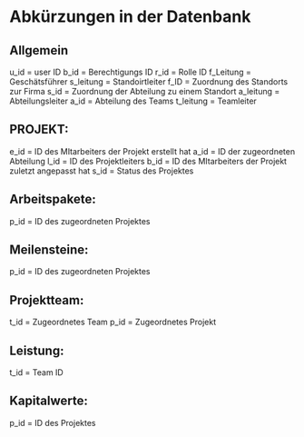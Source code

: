 # Abkürzungen in der Datenbank

## Allgemein
u_id = user ID
b_id = Berechtigungs ID
r_id = Rolle ID
f_Leitung = Geschätsführer
s_leitung = Standoirtleiter
f_ID = Zuordnung des Standorts zur Firma
s_id = Zuordnung der Abteilung zu einem Standort
a_leitung = Abteilungsleiter
a_id = Abteilung des Teams
t_leitung = Teamleiter

## PROJEKT:
e_id = ID des MItarbeiters der Projekt erstellt hat
a_id = ID der zugeordneten Abteilung
l_id = ID des Projektleiters
b_id = ID des MItarbeiters der Projekt zuletzt angepasst hat
s_id = Status des Projektes

## Arbeitspakete:
p_id = ID des zugeordneten Projektes

## Meilensteine:
p_id = ID des zugeordneten Projektes

## Projektteam:
t_id = Zugeordnetes Team
p_id = Zugeordnetes Projekt

## Leistung:
t_id = Team ID

## Kapitalwerte:
p_id = ID des Projektes